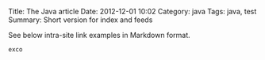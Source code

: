 Title: The Java article
Date: 2012-12-01 10:02
Category: java
Tags: java, test
Summary: Short version for index and feeds



See below intra-site link examples in Markdown format.

```bash
exco
```